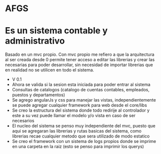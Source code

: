 # AFGS
# Es un sistema contable y administrativo
Basado en un mvc propio.
Con mvc propio me refiero a que la arquitectura al ser creada desde 0 permite tener acceso a editar las librerias y crear las necesarias para poder desarrollar, sin necesidad de importar librerias que en realidad no se utilicen en todo el sistema.

- V 0.1 
 - Ahora se valida si la sesion esta iniciada para poder entrar al sistema
 - Consultas de catalogos (catalogo de cuentas contables, empleados, puestos y departamentos)
 - Se agrego angularJs y css para manejar las vistas, independientemente se puede agregar cualquier framework para web desde el core/libs
 - Se creo la estructura del sistema donde todo redirije al controlador y este a su vez puede llamar el modelo y/o vista en caso de ser necesarios 
 - El nucleo del sistema se penso muy independiente del mvc, puesto que aqui se agregaran las librerias y rutas basicas del sistema, como librerias recae cualquier metodo que sera utilizado de modo estatico
 - Se creo el framework con un sistema de logs propios donde se imprime en una carpeta en la raiz (esto se penso para imprimir los querys)
